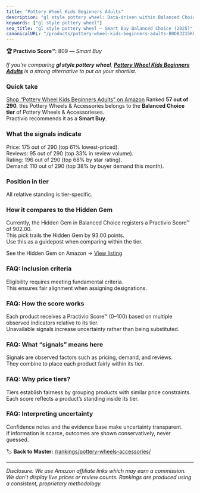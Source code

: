 ```yaml
---
title: "Pottery Wheel Kids Beginners Adults"
description: "gl style pottery wheel: Data-driven within Balanced Choice ranking using the Practivio Score™. Positioned by quality, value, demand, findability, momentum."
keywords: ["gl style pottery wheel"]
seo_title: "gl style pottery wheel — Smart Buy Balanced Choice (2025)"
canonicalURL: "/products/pottery-wheel-kids-beginners-adults-B0D8J215K8/"
---
```


**🏆 Practivio Score™:** 809 — _Smart Buy_


*If you're comparing **gl style pottery wheel**, **[Pottery Wheel Kids Beginners Adults](https://www.amazon.com/dp/B0D8J215K8?tag=practivio-20)** is a strong alternative to put on your shortlist.*
### Quick take
[Shop “Pottery Wheel Kids Beginners Adults” on Amazon](https://www.amazon.com/dp/B0D8J215K8?tag=practivio-20)
Ranked **57 out of 290**, this Pottery Wheels & Accessories belongs to the **Balanced Choice tier** of Pottery Wheels & Accessorieses.  
Practivio recommends it as a **Smart Buy**.

### What the signals indicate
Price: 175 out of 290 (top 61% lowest-priced).  
Reviews: 95 out of 290 (top 33% in review volume).  
Rating: 196 out of 290 (top 68% by star rating).  
Demand: 110 out of 290 (top 38% by buyer demand this month).

### Position in tier
All relative standing is tier-specific.

### How it compares to the Hidden Gem
Currently, the Hidden Gem in Balanced Choice registers a Practivio Score™ of 902.00.  
This pick trails the Hidden Gem by 93.00 points.  
Use this as a guidepost when comparing within the tier.  

See the Hidden Gem on Amazon → [View listing](https://www.amazon.com/dp/B07N64DQ9J?tag=practivio-20)

### FAQ: Inclusion criteria
Eligibility requires meeting fundamental criteria.  
This ensures fair alignment when assigning designations.

### FAQ: How the score works
Each product receives a Practivio Score™ (0–100) based on multiple observed indicators relative to its tier.  
Unavailable signals increase uncertainty rather than being substituted.

### FAQ: What “signals” means here
Signals are observed factors such as pricing, demand, and reviews.  
They combine to place each product fairly within its tier.

### FAQ: Why price tiers?
Tiers establish fairness by grouping products with similar price constraints.  
Each score reflects a product’s standing inside its tier.

### FAQ: Interpreting uncertainty
Confidence notes and the evidence base make uncertainty transparent.  
If information is scarce, outcomes are shown conservatively, never guessed.


🏷️ **Back to Master:** [/rankings/pottery-wheels-accessories/](/rankings/pottery-wheels-accessories/)

---
_Disclosure: We use Amazon affiliate links which may earn a commission. We don’t display live prices or review counts. Rankings are produced using a consistent, proprietary methodology._
